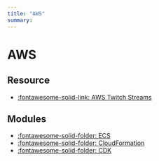 ```yaml
---
title: "AWS"
summary:
---
```


AWS
===

Resource
---

- [:fontawesome-solid-link: AWS Twitch Streams
    ](https://aws.amazon.com/developer/community/live-video)

Modules
---

- [:fontawesome-solid-folder: ECS](ecs/index.md)
- [:fontawesome-solid-folder: CloudFormation](cloudformation/index.md)
- [:fontawesome-solid-folder: CDK](cdk/index.md)
